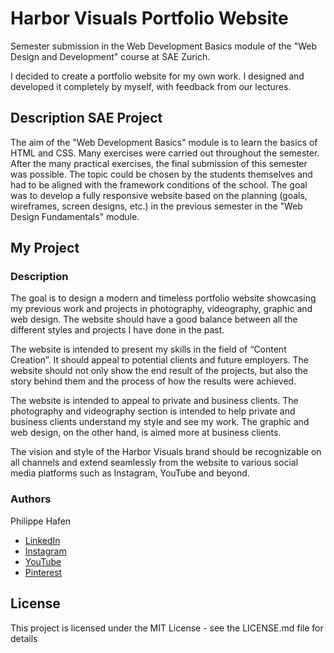 # Harbor Visuals Portfolio Website

Semester submission in the Web Development Basics module of the "Web Design and Development" course at SAE Zurich.

I decided to create a portfolio website for my own work. I designed and developed it completely by myself, with feedback from our lectures.

## Description SAE Project

The aim of the "Web Development Basics" module is to learn the basics of HTML and CSS. Many exercises were carried out throughout the semester.
After the many practical exercises, the final submission of this semester was possible. The topic could be chosen by the students themselves and had to be aligned with the framework conditions of the school. The goal was to develop a fully responsive website based on the planning (goals, wireframes, screen designs, etc.) in the previous semester in the "Web Design Fundamentals" module.

## My Project

### Description

The goal is to design a modern and timeless portfolio website showcasing my previous
work and projects in photography, videography, graphic and web design. The website
should have a good balance between all the different styles and projects I have done in
the past.

The website is intended to present my skills in the field of “Content Creation”. It should
appeal to potential clients and future employers. The website should not only show the
end result of the projects, but also the story behind them and the process of how the
results were achieved.

The website is intended to appeal to private and business clients. The photography and
videography section is intended to help private and business clients understand my
style and see my work. The graphic and web design, on the other hand, is aimed more at
business clients.

The vision and style of the Harbor Visuals brand should be recognizable on all channels
and extend seamlessly from the website to various social media platforms such as Instagram,
YouTube and beyond.

### Authors

Philippe Hafen

- [LinkedIn](https://www.linkedin.com/in/philippe-hafen/)
- [Instagram](https://www.instagram.com/harborvisuals)
- [YouTube](https://www.youtube.com/@harborvisuals)
- [Pinterest](https://ch.pinterest.com/harborvisuals/)

## License

This project is licensed under the MIT License - see the LICENSE.md file for details